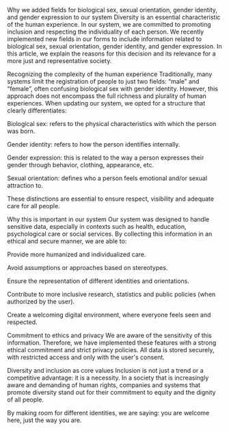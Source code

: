 Why we added fields for biological sex, sexual orientation, gender identity, and gender expression to our system
Diversity is an essential characteristic of the human experience. In our system, we are committed to promoting inclusion and respecting the individuality of each person. We recently implemented new fields in our forms to include information related to biological sex, sexual orientation, gender identity, and gender expression. In this article, we explain the reasons for this decision and its relevance for a more just and representative society.

Recognizing the complexity of the human experience
Traditionally, many systems limit the registration of people to just two fields: “male” and “female”, often confusing biological sex with gender identity. However, this approach does not encompass the full richness and plurality of human experiences. When updating our system, we opted for a structure that clearly differentiates:

Biological sex: refers to the physical characteristics with which the person was born.

Gender identity: refers to how the person identifies internally.

Gender expression: this is related to the way a person expresses their gender through behavior, clothing, appearance, etc.

Sexual orientation: defines who a person feels emotional and/or sexual attraction to.

These distinctions are essential to ensure respect, visibility and adequate care for all people.

Why this is important in our system
Our system was designed to handle sensitive data, especially in contexts such as health, education, psychological care or social services. By collecting this information in an ethical and secure manner, we are able to:

Provide more humanized and individualized care.

Avoid assumptions or approaches based on stereotypes.

Ensure the representation of different identities and orientations.

Contribute to more inclusive research, statistics and public policies (when authorized by the user).

Create a welcoming digital environment, where everyone feels seen and respected.

Commitment to ethics and privacy
We are aware of the sensitivity of this information. Therefore, we have implemented these features with a strong ethical commitment and strict privacy policies. All data is stored securely, with restricted access and only with the user's consent.

Diversity and inclusion as core values
Inclusion is not just a trend or a competitive advantage: it is a necessity. In a society that is increasingly aware and demanding of human rights, companies and systems that promote diversity stand out for their commitment to equity and the dignity of all people.

By making room for different identities, we are saying: you are welcome here, just the way you are.
